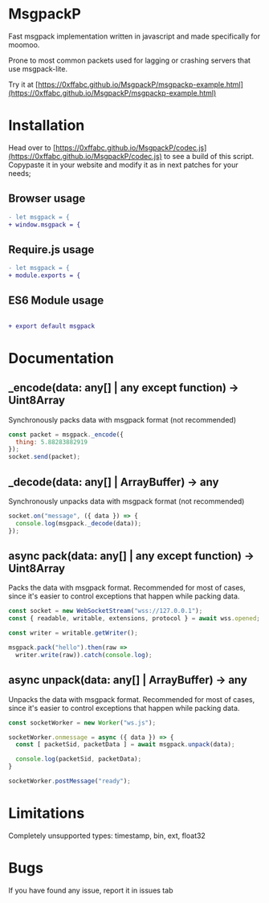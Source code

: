 # MsgpackP 

Fast msgpack implementation written in javascript and made specifically for moomoo.

Prone to most common packets used for lagging or crashing servers that use msgpack-lite.

Try it at [https://0xffabc.github.io/MsgpackP/msgpackp-example.html](https://0xffabc.github.io/MsgpackP/msgpackp-example.html)

# Installation 

Head over to [https://0xffabc.github.io/MsgpackP/codec.js](https://0xffabc.github.io/MsgpackP/codec.js) to see a build of this script. Copypaste it in your website and modify it as in next patches for your needs;

## Browser usage

```patch
- let msgpack = {
+ window.msgpack = {
```

## Require.js usage

```patch
- let msgpack = {
+ module.exports = {
```

## ES6 Module usage

```patch

+ export default msgpack
```

# Documentation 

## _encode(data: any[] | any except function) -> Uint8Array
Synchronously packs data with msgpack format (not recommended)

```js
const packet = msgpack._encode({
  thing: 5.88283882919
});
socket.send(packet);
```

## _decode(data: any[] | ArrayBuffer) -> any
Synchronously unpacks data with msgpack format (not recommended)

```js
socket.on("message", ({ data }) => {
  console.log(msgpack._decode(data));
});
```

## async pack(data: any[] | any except function) -> Uint8Array 
Packs the data with msgpack format. Recommended for most of cases, since it's easier to control exceptions that happen while packing data.

```js
const socket = new WebSocketStream("wss://127.0.0.1");
const { readable, writable, extensions, protocol } = await wss.opened;

const writer = writable.getWriter();

msgpack.pack("hello").then(raw =>
  writer.write(raw)).catch(console.log);

```

## async unpack(data: any[] | ArrayBuffer) -> any
Unpacks the data with msgpack format. Recommended for most of cases, since it's easier to control exceptions that happen while packing data.

```js
const socketWorker = new Worker("ws.js");

socketWorker.onmessage = async ({ data }) => {
  const [ packetSid, packetData ] = await msgpack.unpack(data);

  console.log(packetSid, packetData);
}

socketWorker.postMessage("ready");
```

# Limitations 

Completely unsupported types: timestamp, bin, ext, float32

# Bugs

If you have found any issue, report it in issues tab

